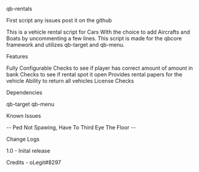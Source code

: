 qb-rentals

First script any issues post it on the github

This is a vehicle rental script for Cars WIth the choice to add Aircrafts and Boats by uncommenting a few lines. This script is made for the qbcore framework and utilizes qb-target and qb-menu.



Features

Fully Configurable
Checks to see if player has correct amount of amount in bank
Checks to see if rental spot it open
Provides rental papers for the vehicle
Ability to return all vehicles
License Checks

Dependencies

qb-target
qb-menu

Known Issues 

-- Ped Not Spawing, Have To Third Eye The Floor --

Change Logs

1.0 - Inital release

Credits - oLegit#8297
